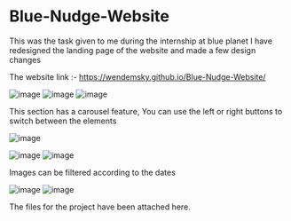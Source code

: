 # Blue-Nudge-Website
This was the task given to me during the internship at blue planet
I have redesigned the landing page of the website and made a few design changes

The website link :-
https://wendemsky.github.io/Blue-Nudge-Website/

![image](https://user-images.githubusercontent.com/61985456/210059333-de57b923-71fd-4312-b600-a66ad7261180.png)
![image](https://user-images.githubusercontent.com/61985456/210059365-8844f7cc-0ad8-4dcd-bf9e-ceeb1e6d539d.png)
![image](https://user-images.githubusercontent.com/61985456/210059417-594cc962-6be9-42a4-9124-8d6d114ee5c5.png)

This section has a carousel feature, You can use the left or right buttons to switch between the elements

![image](https://user-images.githubusercontent.com/61985456/210059724-21421045-4a6c-4968-959a-fe5bb33f92d5.png)


![image](https://user-images.githubusercontent.com/61985456/210059436-2ba37fb5-ab2e-487f-97bc-e014310450cf.png)
![image](https://user-images.githubusercontent.com/61985456/210059483-665aa111-7d87-416b-87d8-e47c60b4ebb1.png)

Images can be filtered according to the dates

![image](https://user-images.githubusercontent.com/61985456/210059555-a3ff3c60-1092-4b26-864f-f76acbf33bc5.png)
![image](https://user-images.githubusercontent.com/61985456/210059589-27720b78-ff6b-4407-8843-704ddf1c9ed7.png)


The files for the project have been attached here.

